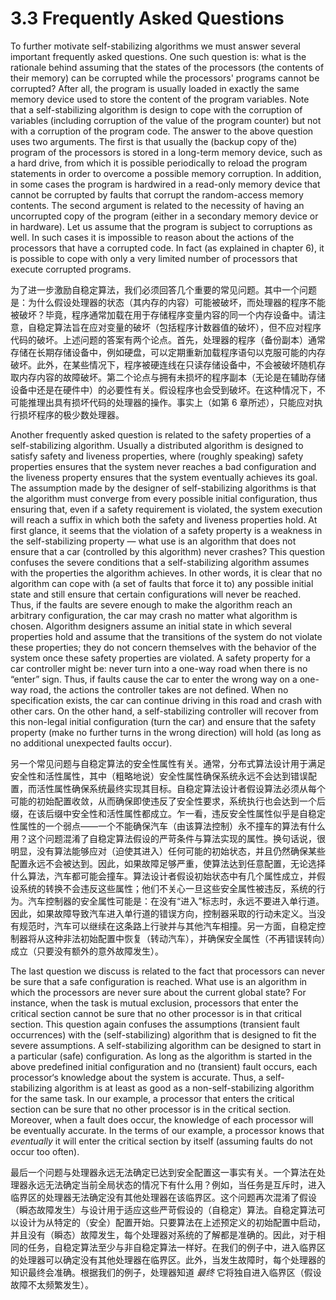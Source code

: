 # 3.3 Frequently Asked Questions

To further motivate self-stabilizing algorithms we must answer several important frequently asked questions. One such question is: what is the rationale behind assuming that the states of the processors (the contents of their memory) can be corrupted while the processors' programs cannot be corrupted? After all, the program is usually loaded in exactly the same memory device used to store the content of the program variables. Note that a self-stabilizing algorithm is design to cope with the corruption of variables (including corruption of the value of the program counter) but not with a corruption of the program code. The answer to the above question uses two arguments. The first is that usually the (backup copy of the) program of the processors is stored in a long-term memory device, such as a hard drive, from which it is possible periodically to reload the program statements in order to overcome a possible memory corruption. In addition, in some cases the program is hardwired in a read-only memory device that cannot be corrupted by faults that corrupt the random-access memory contents. The second argument is related to the necessity of having an uncorrupted copy of the program (either in a secondary memory device or in hardware). Let us assume that the program is subject to corruptions as well. In such cases it is impossible to reason about the actions of the processors that have a corrupted code. In fact (as explained in chapter 6), it is possible to cope with only a very limited number of processors that execute corrupted programs.

为了进一步激励自稳定算法，我们必须回答几个重要的常见问题。其中一个问题是：为什么假设处理器的状态（其内存的内容）可能被破坏，而处理器的程序不能被破坏？毕竟，程序通常加载在用于存储程序变量内容的同一个内存设备中。请注意，自稳定算法旨在应对变量的破坏（包括程序计数器值的破坏），但不应对程序代码的破坏。上述问题的答案有两个论点。首先，处理器的程序（备份副本）通常存储在长期存储设备中，例如硬盘，可以定期重新加载程序语句以克服可能的内存破坏。此外，在某些情况下，程序被硬连线在只读存储设备中，不会被破坏随机存取内存内容的故障破坏。第二个论点与拥有未损坏的程序副本（无论是在辅助存储设备中还是在硬件中）的必要性有关。假设程序也会受到破坏。在这种情况下，不可能推理出具有损坏代码的处理器的操作。事实上（如第 6 章所述），只能应对执行损坏程序的极少数处理器。

Another frequently asked question is related to the safety properties of a self-stabilizing algorithm. Usually a distributed algorithm is designed to satisfy safety and liveness properties, where (roughly speaking) safety properties ensures that the system never reaches a bad configuration and the liveness property ensures that the system eventually achieves its goal. The assumption made by the designer of self-stabilizing algorithms is that the algorithm must converge from every possible initial configuration, thus ensuring that, even if a safety requirement is violated, the system execution will reach a suffix in which both the safety and liveness properties hold. At first glance, it seems that the violation of a safety property is a weakness in the self-stabilizing property — what use is an algorithm that does not ensure that a car (controlled by this algorithm) never crashes? This question confuses the severe conditions that a self-stabilizing algorithm assumes with the properties the algorithm achieves. In other words, it is clear that no algorithm can cope with (a set of faults that force it to) any possible initial state and still ensure that certain configurations will never be reached. Thus, if the faults are severe enough to make the algorithm reach an arbitrary configuration, the car may crash no matter what algorithm is chosen. Algorithm designers assume an initial state in which several properties hold and assume that the transitions of the system do not violate these properties; they do not concern themselves with the behavior of the system once these safety properties are violated. A safety property for a car controller might be: never turn into a one-way road when there is no “enter” sign. Thus, if faults cause the car to enter the wrong way on a one-way road, the actions the controller takes are not defined. When no specification exists, the car can continue driving in this road and crash with other cars. On the other hand, a self-stabilizing controller will recover from this non-legal initial configuration (turn the car) and ensure that the safety property (make no further turns in the wrong direction) will hold (as long as no additional unexpected faults occur).

另一个常见问题与自稳定算法的安全性属性有关。通常，分布式算法设计用于满足安全性和活性属性，其中（粗略地说）安全性属性确保系统永远不会达到错误配置，而活性属性确保系统最终实现其目标。自稳定算法设计者假设算法必须从每个可能的初始配置收敛，从而确保即使违反了安全性要求，系统执行也会达到一个后缀，在该后缀中安全性和活性属性都成立。乍一看，违反安全性属性似乎是自稳定性属性的一个弱点——一个不能确保汽车（由该算法控制）永不撞车的算法有什么用？这个问题混淆了自稳定算法假设的严苛条件与算法实现的属性。换句话说，很明显，没有算法能够应对（迫使其进入）任何可能的初始状态，并且仍然确保某些配置永远不会被达到。因此，如果故障足够严重，使算法达到任意配置，无论选择什么算法，汽车都可能会撞车。算法设计者假设初始状态中有几个属性成立，并假设系统的转换不会违反这些属性；他们不关心一旦这些安全属性被违反，系统的行为。汽车控制器的安全属性可能是：在没有“进入”标志时，永远不要进入单行道。因此，如果故障导致汽车进入单行道的错误方向，控制器采取的行动未定义。当没有规范时，汽车可以继续在这条路上行驶并与其他汽车相撞。另一方面，自稳定控制器将从这种非法初始配置中恢复（转动汽车），并确保安全属性（不再错误转向）成立（只要没有额外的意外故障发生）。

The last question we discuss is related to the fact that processors can never be sure that a safe configuration is reached. What use is an algorithm in which the processors are never sure about the current global state? For instance, when the task is mutual exclusion, processors that enter the critical section cannot be sure that no other processor is in that critical section. This question again confuses the assumptions (transient fault occurrences) with the (self-stabilizing) algorithm that is designed to fit the severe assumptions. A self-stabilizing algorithm can be designed to start in a particular (safe) configuration. As long as the algorithm is started in the above predefined initial configuration and no (transient) fault occurs, each processor‘s knowledge about the system is accurate. Thus, a self-stabilizing algorithm is at least as good as a non-self-stabilizing algorithm for the same task. In our example, a processor that enters the critical section can be sure that no other processor is in the critical section. Moreover, when a fault does occur, the knowledge of each processor will be eventually accurate. In the terms of our example, a processor knows that *eventually* it will enter the critical section by itself (assuming faults do not occur too often).

最后一个问题与处理器永远无法确定已达到安全配置这一事实有关。一个算法在处理器永远无法确定当前全局状态的情况下有什么用？例如，当任务是互斥时，进入临界区的处理器无法确定没有其他处理器在该临界区。这个问题再次混淆了假设（瞬态故障发生）与设计用于适应这些严苛假设的（自稳定）算法。自稳定算法可以设计为从特定的（安全）配置开始。只要算法在上述预定义的初始配置中启动，并且没有（瞬态）故障发生，每个处理器对系统的了解都是准确的。因此，对于相同的任务，自稳定算法至少与非自稳定算法一样好。在我们的例子中，进入临界区的处理器可以确定没有其他处理器在临界区。此外，当发生故障时，每个处理器的知识最终会准确。根据我们的例子，处理器知道 *最终* 它将独自进入临界区（假设故障不太频繁发生）。
